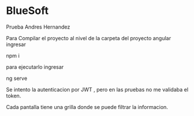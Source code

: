 # BlueSoft

Prueba Andres Hernandez

Para Compilar el proyecto al nivel de la carpeta del proyecto angular ingresar 

npm i 

para ejecutarlo ingresar

ng serve



Se intento la autenticacion por JWT , pero en las pruebas no me validaba el token.

Cada pantalla tiene una grilla donde se puede filtrar la informacion.


